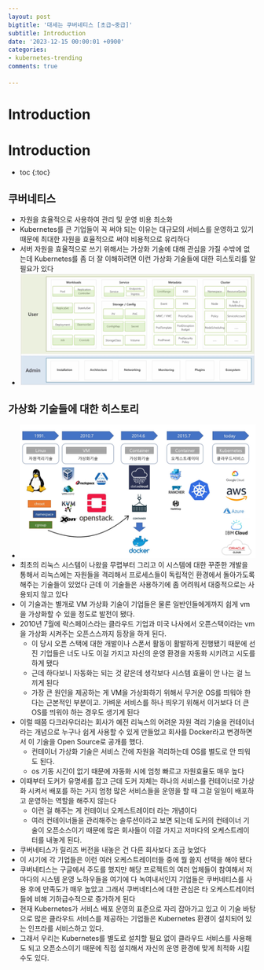 ```yaml
---
layout: post
bigtitle: '대세는 쿠버네티스 [초급~중급]'
subtitle: Introduction
date: '2023-12-15 00:00:01 +0900'
categories:
- kubernetes-trending
comments: true

---
```


# Introduction

# Introduction

* toc
{:toc}

## 쿠버네티스
+ 자원을 효율적으로 사용하여 관리 및 운영 비용 최소화
+ Kubernetes를 큰 기업들이 꼭 써야 되는 이유는 대규모의 서비스를 운영하고 있기 때문에 최대한 자원을 효율적으로 써야 비용적으로 유리하다
+ 서버 자원을 효율적으로 쓰기 위해서는 가상화 기술에 대해 관심을 가질 수밖에 없는데 Kubernetes를 좀 더 잘 이해하려면 이런 가상화 기술들에 대한 히스토리를 알 필요가 있다 
+ ![img_1.png](../../../../assets/img/kubernetes-trending/Introduction1.png)

## 가상화 기술들에 대한 히스토리
+ ![img.png](../../../../assets/img/kubernetes-trending/Introduction.png)
+ 최초의 리눅스 시스템이 나왔을 무렵부터 그리고 이 시스템에 대한 꾸준한 개발을 통해서 리눅스에는 자원들을 격리해서 프로세스들이 독립적인 환경에서 돌아가도록 해주는 기술들이 있었다 근데 이 기술들은 사용하기에 좀 어려워서 대중적으로는 사용되지 않고 있다
+ 이 기술과는 별개로 VM 가상화 기술이 기업들은 물론 일반인들에게까지 쉽게 vm을 가상화할 수 있을 정도로 발전이 됐다.
+ 2010년 7월에 락스페이스라는 클라우드 기업과 미국 나사에서 오픈스택이라는 vm을 가상화 시켜주는 오픈스스까지 등장을 하게 된다.
  + 이 당시 오픈 스택에 대한 개발이나 스폰서 활동이 활발하게 진행됐기 때문에 선진 기업들은 너도 나도 이걸 가지고 자신의 운영 환경을 자동화 시키려고 시도를 하게 됐다 
  + 근데 하다보니 자동화는 되는 것 같은데 생각보다 시스템 효율이 안 나는 걸 느끼게 된다
  + 가장 큰 원인을 제공하는 게 VM을 가상화하기 위해서 무거운 OS를 띄워야 한다는 근본적인 부분이고. 가벼운 서비스를 하나 띄우기 위해서 이거보다 더 큰 OS를 띄워야 하는 경우도 생기게 된다
+ 이럴 때쯤 다크라우더라는 회사가 예전 리눅스의 어려운 자원 격리 기술을 컨테이너라는 개념으로 누구나 쉽게 사용할 수 있게 만들었고 회사를 Docker라고 변경하면서 이 기술을 Open Source로 공개를 했다.
  + 컨테이너 가상화 기술은 서비스 간에 자원을 격리하는데 OS를 별도로 안 띄워도 된다.
  + os 기동 시간이 없기 때문에 자동화 시에 엄청 빠르고 자원효율도 매우 높다
+ 이때부터 도커가 유명세를 잡고 근데 도커 자체는 하나의 서비스를 컨테이너로 가상화 시켜서 배포를 하는 거지 엄청 많은 서비스들을 운영을 할 때 그걸 일일이 배포하고 운영하는 역할을 해주지 않는다
  + 이런 걸 해주는 게 컨테이너 오케스트레이터 라는 개념이다
  + 여러 컨테이너들을 관리해주는 솔루션이라고 보면 되는데 도커의 컨테이너 기술이 오픈소스이기 때문에 많은 회사들이 이걸 가지고 저마다의 오케스트레이터를 내놓게 된다.
+ 쿠버네티스가 릴리즈 버전을 내놓은 건 다른 회사보다 조금 늦었다
+ 이 시기에 각 기업들은 이런 여러 오케스트레이터들 중에 뭘 쓸지 선택을 해야 됐다
+ 쿠버네티스는 구글에서 주도를 했지만 해당 프로젝트의 여러 업체들이 참여해서 저마다의 시스템 운영 노하우들을 여기에 다 녹여내서인지 기업들은 쿠버네티스를 사용 후에 만족도가 매우 높았고 그래서 쿠버네티스에 대한 관심은 타 오케스트레이터들에 비해 기하급수적으로 증가하게 된다
+ 현재 Kubernetes가 서비스 배포 운영의 표준으로 자리 잡아가고 있고 이 기술 바탕으로 많은 클라우드 서비스를 제공하는 기업들은 Kubernetes 환경이 설치되어 있는 인프라를 서비스하고 있다.
+ 그래서 우리는 Kubernetes를 별도로 설치할 필요 없이 클라우드 서비스를 사용해도 되고 오픈소스이기 때문에 직접 설치해서 자신의 운영 환경에 맞게 최적화 시킬 수도 있다.
